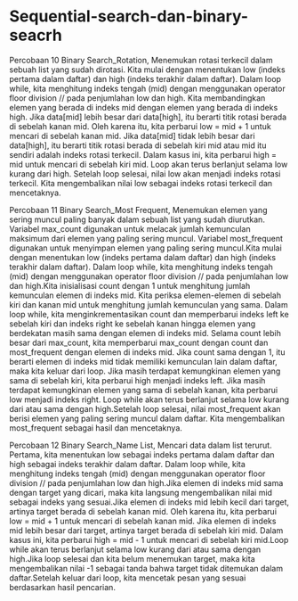 # Sequential-search-dan-binary-seacrh
Percobaan 10 Binary Search_Rotation,
Menemukan rotasi terkecil dalam sebuah list yang sudah dirotasi. Kita mulai dengan menentukan low (indeks pertama dalam daftar) dan high
(indeks terakhir dalam daftar).
Dalam loop while, kita menghitung indeks tengah (mid) dengan menggunakan operator floor division // pada penjumlahan low dan high.
Kita membandingkan elemen yang berada di indeks mid dengan elemen yang berada di indeks high.
Jika data[mid] lebih besar dari data[high], itu berarti titik rotasi berada di sebelah kanan mid. 
Oleh karena itu, kita perbarui low = mid + 1 untuk mencari di sebelah kanan mid. Jika data[mid] tidak lebih besar dari data[high], itu berarti titik rotasi berada di sebelah kiri mid atau mid itu sendiri adalah indeks rotasi terkecil.
Dalam kasus ini, kita perbarui high = mid untuk mencari di sebelah kiri mid. Loop akan terus berlanjut selama low kurang dari high. 
Setelah loop selesai, nilai low akan menjadi indeks rotasi terkecil.
Kita mengembalikan nilai low sebagai indeks rotasi terkecil dan mencetaknya.

Percobaan 11 Binary Search_Most Frequent,
Menemukan elemen yang sering muncul paling banyak dalam sebuah list yang sudah diurutkan. Variabel max_count digunakan untuk melacak jumlah kemunculan maksimum dari elemen yang paling sering muncul.
Variabel most_frequent digunakan untuk menyimpan elemen yang paling sering muncul.Kita mulai dengan menentukan low (indeks pertama dalam daftar) dan high (indeks terakhir dalam daftar).
Dalam loop while, kita menghitung indeks tengah (mid) dengan menggunakan operator floor division // pada penjumlahan low dan high.Kita inisialisasi count dengan 1 untuk menghitung jumlah kemunculan elemen di indeks mid.
Kita periksa elemen-elemen di sebelah kiri dan kanan mid untuk menghitung jumlah kemunculan yang sama.
Dalam loop while, kita menginkrementasikan count dan memperbarui indeks left ke sebelah kiri dan indeks right ke sebelah kanan hingga elemen yang berdekatan masih sama dengan elemen di indeks mid.
Selama count lebih besar dari max_count, kita memperbarui max_count dengan count dan most_frequent dengan elemen di indeks mid.
Jika count sama dengan 1, itu berarti elemen di indeks mid tidak memiliki kemunculan lain dalam daftar, maka kita keluar dari loop.
Jika masih terdapat kemungkinan elemen yang sama di sebelah kiri, kita perbarui high menjadi indeks left. Jika masih terdapat kemungkinan elemen yang sama di sebelah kanan, kita perbarui low menjadi indeks right.
Loop while akan terus berlanjut selama low kurang dari atau sama dengan high.Setelah loop selesai, nilai most_frequent akan berisi elemen yang paling sering muncul dalam daftar.
Kita mengembalikan most_frequent sebagai hasil dan mencetaknya.

Percobaan 12 Binary Search_Name List,
Mencari data dalam list terurut. Pertama, kita menentukan low sebagai indeks pertama dalam daftar dan high sebagai indeks terakhir dalam daftar.
Dalam loop while, kita menghitung indeks tengah (mid) dengan menggunakan operator floor division // pada penjumlahan low dan high.Jika elemen di indeks mid sama dengan target yang dicari, maka kita langsung mengembalikan nilai mid sebagai indeks yang sesuai.Jika elemen di indeks mid lebih kecil dari target, artinya target berada di sebelah kanan mid. Oleh karena itu, kita perbarui low = mid + 1 untuk mencari di sebelah kanan mid.
Jika elemen di indeks mid lebih besar dari target, artinya target berada di sebelah kiri mid. Dalam kasus ini, kita perbarui high = mid - 1 untuk mencari di sebelah kiri mid.Loop while akan terus berlanjut selama low kurang dari atau sama dengan high.Jika loop selesai dan kita belum menemukan target, maka kita mengembalikan nilai -1 sebagai tanda bahwa target tidak ditemukan dalam daftar.Setelah keluar dari loop, kita mencetak pesan yang sesuai berdasarkan hasil pencarian.
